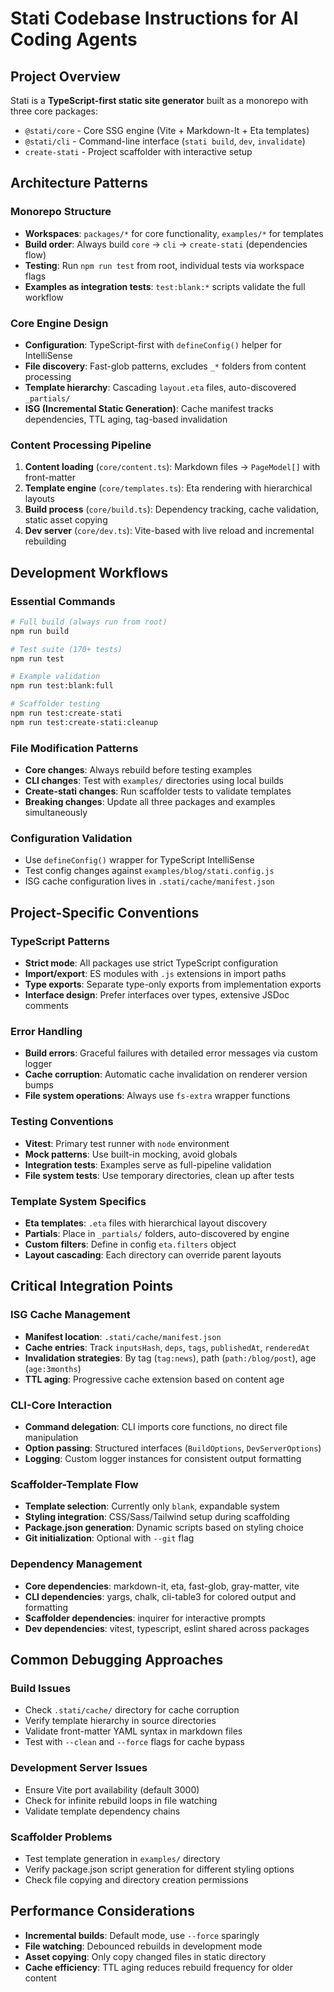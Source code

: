 # Stati Codebase Instructions for AI Coding Agents

## Project Overview

Stati is a **TypeScript-first static site generator** built as a monorepo with three core packages:

- `@stati/core` - Core SSG engine (Vite + Markdown-It + Eta templates)
- `@stati/cli` - Command-line interface (`stati build`, `dev`, `invalidate`)
- `create-stati` - Project scaffolder with interactive setup

## Architecture Patterns

### Monorepo Structure

- **Workspaces**: `packages/*` for core functionality, `examples/*` for templates
- **Build order**: Always build `core` → `cli` → `create-stati` (dependencies flow)
- **Testing**: Run `npm run test` from root, individual tests via workspace flags
- **Examples as integration tests**: `test:blank:*` scripts validate the full workflow

### Core Engine Design

- **Configuration**: TypeScript-first with `defineConfig()` helper for IntelliSense
- **File discovery**: Fast-glob patterns, excludes `_*` folders from content processing
- **Template hierarchy**: Cascading `layout.eta` files, auto-discovered `_partials/`
- **ISG (Incremental Static Generation)**: Cache manifest tracks dependencies, TTL aging, tag-based invalidation

### Content Processing Pipeline

1. **Content loading** (`core/content.ts`): Markdown files → `PageModel[]` with front-matter
2. **Template engine** (`core/templates.ts`): Eta rendering with hierarchical layouts
3. **Build process** (`core/build.ts`): Dependency tracking, cache validation, static asset copying
4. **Dev server** (`core/dev.ts`): Vite-based with live reload and incremental rebuilding

## Development Workflows

### Essential Commands

```bash
# Full build (always run from root)
npm run build

# Test suite (170+ tests)
npm run test

# Example validation
npm run test:blank:full

# Scaffolder testing
npm run test:create-stati
npm run test:create-stati:cleanup
```

### File Modification Patterns

- **Core changes**: Always rebuild before testing examples
- **CLI changes**: Test with `examples/` directories using local builds
- **Create-stati changes**: Run scaffolder tests to validate templates
- **Breaking changes**: Update all three packages and examples simultaneously

### Configuration Validation

- Use `defineConfig()` wrapper for TypeScript IntelliSense
- Test config changes against `examples/blog/stati.config.js`
- ISG cache configuration lives in `.stati/cache/manifest.json`

## Project-Specific Conventions

### TypeScript Patterns

- **Strict mode**: All packages use strict TypeScript configuration
- **Import/export**: ES modules with `.js` extensions in import paths
- **Type exports**: Separate type-only exports from implementation exports
- **Interface design**: Prefer interfaces over types, extensive JSDoc comments

### Error Handling

- **Build errors**: Graceful failures with detailed error messages via custom logger
- **Cache corruption**: Automatic cache invalidation on renderer version bumps
- **File system operations**: Always use `fs-extra` wrapper functions

### Testing Conventions

- **Vitest**: Primary test runner with `node` environment
- **Mock patterns**: Use built-in mocking, avoid globals
- **Integration tests**: Examples serve as full-pipeline validation
- **File system tests**: Use temporary directories, clean up after tests

### Template System Specifics

- **Eta templates**: `.eta` files with hierarchical layout discovery
- **Partials**: Place in `_partials/` folders, auto-discovered by engine
- **Custom filters**: Define in config `eta.filters` object
- **Layout cascading**: Each directory can override parent layouts

## Critical Integration Points

### ISG Cache Management

- **Manifest location**: `.stati/cache/manifest.json`
- **Cache entries**: Track `inputsHash`, `deps`, `tags`, `publishedAt`, `renderedAt`
- **Invalidation strategies**: By tag (`tag:news`), path (`path:/blog/post`), age (`age:3months`)
- **TTL aging**: Progressive cache extension based on content age

### CLI-Core Interaction

- **Command delegation**: CLI imports core functions, no direct file manipulation
- **Option passing**: Structured interfaces (`BuildOptions`, `DevServerOptions`)
- **Logging**: Custom logger instances for consistent output formatting

### Scaffolder-Template Flow

- **Template selection**: Currently only `blank`, expandable system
- **Styling integration**: CSS/Sass/Tailwind setup during scaffolding
- **Package.json generation**: Dynamic scripts based on styling choice
- **Git initialization**: Optional with `--git` flag

### Dependency Management

- **Core dependencies**: markdown-it, eta, fast-glob, gray-matter, vite
- **CLI dependencies**: yargs, chalk, cli-table3 for colored output and formatting
- **Scaffolder dependencies**: inquirer for interactive prompts
- **Dev dependencies**: vitest, typescript, eslint shared across packages

## Common Debugging Approaches

### Build Issues

- Check `.stati/cache/` directory for cache corruption
- Verify template hierarchy in source directories
- Validate front-matter YAML syntax in markdown files
- Test with `--clean` and `--force` flags for cache bypass

### Development Server Issues

- Ensure Vite port availability (default 3000)
- Check for infinite rebuild loops in file watching
- Validate template dependency chains

### Scaffolder Problems

- Test template generation in `examples/` directory
- Verify package.json script generation for different styling options
- Check file copying and directory creation permissions

## Performance Considerations

- **Incremental builds**: Default mode, use `--force` sparingly
- **File watching**: Debounced rebuilds in development mode
- **Asset copying**: Only copy changed files in static directory
- **Cache efficiency**: TTL aging reduces rebuild frequency for older content
